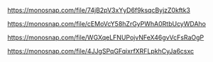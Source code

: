 https://monosnap.com/file/74jB2pV3xYyD6f9ksqcByjzZ0kftk3

https://monosnap.com/file/cEMoVcY58hZrGyPWhA0RtbUcyWDAho

https://monosnap.com/file/WGXqeLFNUPojvNFeX46gvVcFsRaOgP

https://monosnap.com/file/4JJgSPqGFqixrfXRFLpkhCyJa6csxc